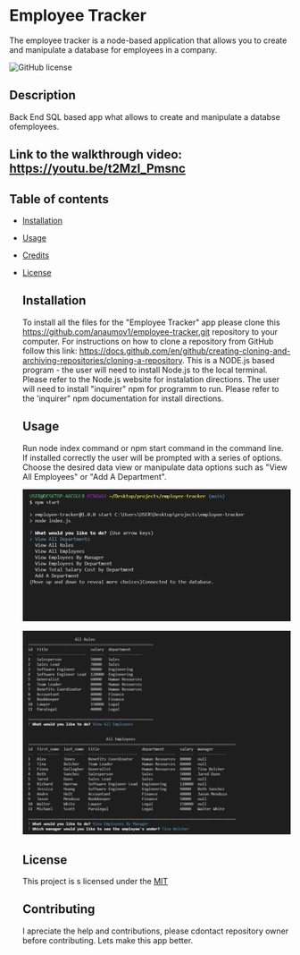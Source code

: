 # Employee Tracker
The employee tracker is a node-based application that allows you to create and manipulate a database for employees in a company.

 ![GitHub license](https://img.shields.io/badge/license-MIT-blue.svg)

  ## Description
  Back End SQL based app what allows to create and manipulate a databse ofemployees.
  
  ## Link to the walkthrough video: https://youtu.be/t2Mzl_Pmsnc

## Table of contents
* [Installation](#installation)
* [Usage](#usage)
* [Credits](#credits)
* [License](#licence)
  

  ## Installation
  
  To install all the files for the "Employee Tracker" app please clone this https://github.com/anaumov1/employee-tracker.git repository to your computer. For instructions on how to clone a repository from GitHub follow this link: https://docs.github.com/en/github/creating-cloning-and-archiving-repositories/cloning-a-repository.
This is a NODE.js based program - the user will need to install Node.js to the local terminal. Please refer to the Node.js website for instalation directions.
The user will need to install "inquirer" npm for programm to run. Please refer to the 'inquirer" npm documentation for install directions.
  
  ## Usage
  Run node index command or npm start command in the command line. If installed correctly the user will be prompted with a series of options. Choose the desired data view or manipulate data options such as "View All Employees" or "Add A Department".
  
  ![alt text](assets/images/screenshot.PNG)
  
  ![alt text](assets/images/screenshot1.PNG)


  ## License
  This project is s licensed under the [MIT](LICENSE)
    
  ## Contributing
  I apreciate the help and contributions, please cdontact repository owner before contributing. Lets make this app better.


